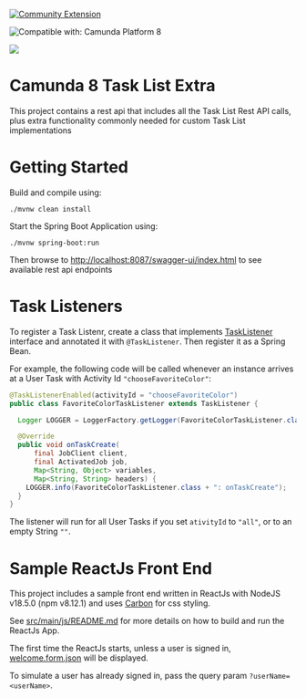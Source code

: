 [![Community Extension](https://img.shields.io/badge/Community%20Extension-An%20open%20source%20community%20maintained%20project-FF4700)](https://github.com/camunda-community-hub/community)

![Compatible with: Camunda Platform 8](https://img.shields.io/badge/Compatible%20with-Camunda%20Platform%208-0072Ce)

[![](https://img.shields.io/badge/Lifecycle-Proof%20of%20Concept-blueviolet)](https://github.com/Camunda-Community-Hub/community/blob/main/extension-lifecycle.md#proof-of-concept-)

# Camunda 8 Task List Extra

This project contains a rest api that includes all the Task List Rest API calls, plus extra functionality commonly
needed for custom Task List implementations

# Getting Started

Build and compile using:

```shell
./mvnw clean install
```

Start the Spring Boot Application using:

```shell
./mvnw spring-boot:run
```

Then browse to [http://localhost:8087/swagger-ui/index.html](http://localhost:8087/swagger-ui/index.html) to see available
rest api endpoints

# Task Listeners

To register a Task Listenr, create a class that implements [TaskListener](src/main/java/io/camunda/tasklist/TaskListener.java) interface and annotated it with `@TaskListener`. Then register it as a Spring Bean.

For example, the following code will be called whenever an instance arrives at a User Task with Activity Id `"chooseFavoriteColor"`:

```java
@TaskListenerEnabled(activityId = "chooseFavoriteColor")
public class FavoriteColorTaskListener extends TaskListener {

  Logger LOGGER = LoggerFactory.getLogger(FavoriteColorTaskListener.class);

  @Override
  public void onTaskCreate(
      final JobClient client,
      final ActivatedJob job,
      Map<String, Object> variables,
      Map<String, String> headers) {
    LOGGER.info(FavoriteColorTaskListener.class + ": onTaskCreate");
  }
}
```

The listener will run for all User Tasks if you set `ativityId` to `"all"`, or to an empty String `""`.

# Sample ReactJs Front End

This project includes a sample front end written in ReactJs with NodeJS v18.5.0 (npm v8.12.1) and uses [Carbon](https://github.com/carbon-design-system/carbon) for css styling.

See [src/main/js/README.md](src/main/js/README.md) for more details on how to build and run the ReactJs App.

The first time the ReactJs starts, unless a user is signed in, [welcome.form.json](src/main/js/src/forms/welcome.form.json) will be displayed.

To simulate a user has already signed in, pass the query param `?userName=<userName>`.



